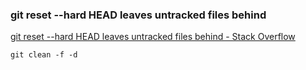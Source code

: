 ###  git reset --hard HEAD leaves untracked files behind


[git reset --hard HEAD leaves untracked files behind - Stack Overflow](https://stackoverflow.com/questions/4327708/git-reset-hard-head-leaves-untracked-files-behind "git reset --hard HEAD leaves untracked files behind - Stack Overflow")


 

```shell
git clean -f -d 
```
